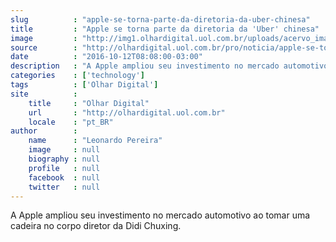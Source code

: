 ```yaml
---
slug          : "apple-se-torna-parte-da-diretoria-da-uber-chinesa"
title         : "Apple se torna parte da diretoria da 'Uber' chinesa"
image         : "http://img1.olhardigital.uol.com.br/uploads/acervo_imagens/2015/01/20150127143912_660_420.jpg"
source        : "http://olhardigital.uol.com.br/pro/noticia/apple-se-torna-parte-da-diretoria-da-uber-chinesa/62988"
date          : "2016-10-12T08:08:00-03:00"
description   : "A Apple ampliou seu investimento no mercado automotivo ao tomar uma cadeira no corpo diretor da Didi Chuxing."
categories    : ['technology']
tags          : ['Olhar Digital']
site          :
    title     : "Olhar Digital"
    url       : "http://olhardigital.uol.com.br"
    locale    : "pt_BR"
author        :
    name      : "Leonardo Pereira"
    image     : null
    biography : null
    profile   : null
    facebook  : null
    twitter   : null
---
```


A Apple ampliou seu investimento no mercado automotivo ao tomar uma cadeira no corpo diretor da Didi Chuxing.
